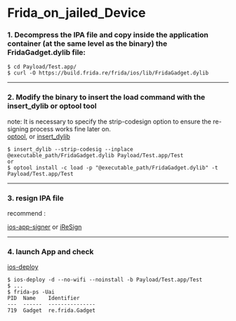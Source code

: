 # Frida_on_jailed_Device


### 1. Decompress the IPA file and copy inside the application container (at the same level as the binary) the FridaGadget.dylib file:
```
$ cd Payload/Test.app/
$ curl -O https://build.frida.re/frida/ios/lib/FridaGadget.dylib
```

***
### 2. Modify the binary to insert the load command with the insert_dylib or optool tool
   note: It is necessary to specify the strip-codesign option to ensure the re-signing process works fine later on.  
   [optool](https://github.com/alexzielenski/optool), or [insert_dylib](https://github.com/Tyilo/insert_dylib)
```
$ insert_dylib --strip-codesig --inplace  @executable_path/FridaGadget.dylib Payload/Test.app/Test
or
$ optool install -c load -p "@executable_path/FridaGadget.dylib" -t Payload/Test.app/Test
```

***
### 3. resign IPA file

recommend : 

[ios-app-signer](https://github.com/DanTheMan827/ios-app-signer) or  [iReSign](https://github.com/maciekish/iReSign)

***
### 4. launch App and check
[ios-deploy](https://github.com/ios-control/ios-deploy)
```
$ ios-deploy -d --no-wifi --noinstall -b Payload/Test.app/Test
$ ...
$ frida-ps -Uai
PID  Name    Identifier     
---  ------  ---------------
719  Gadget  re.frida.Gadget
```

